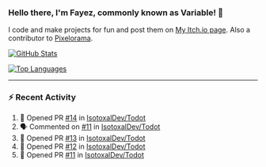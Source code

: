 ### Hello there, I'm Fayez, commonly known as Variable! 👋
I code and make projects for fun and post them on [My Itch.io page](https://variable-industries.itch.io/). Also a contributor to [Pixelorama](https://github.com/Orama-Interactive/Pixelorama).

[![GitHub Stats](https://github-readme-stats.vercel.app/api/?username=Variable-ind&show_icons=true&theme=merko)](https://github.com/anuraghazra/github-readme-stats)

[![Top Languages](https://github-readme-stats.vercel.app/api/top-langs/?username=Variable-ind&layout=compact&theme=merko)](https://github.com/anuraghazra/github-readme-stats)

---

### :zap: Recent Activity

<!--START_SECTION:activity-->
1. 💪 Opened PR [#14](https://github.com/IsotoxalDev/Todot/pull/14) in [IsotoxalDev/Todot](https://github.com/IsotoxalDev/Todot)
2. 🗣 Commented on [#11](https://github.com/IsotoxalDev/Todot/issues/11) in [IsotoxalDev/Todot](https://github.com/IsotoxalDev/Todot)
3. 💪 Opened PR [#13](https://github.com/IsotoxalDev/Todot/pull/13) in [IsotoxalDev/Todot](https://github.com/IsotoxalDev/Todot)
4. 💪 Opened PR [#12](https://github.com/IsotoxalDev/Todot/pull/12) in [IsotoxalDev/Todot](https://github.com/IsotoxalDev/Todot)
5. 💪 Opened PR [#11](https://github.com/IsotoxalDev/Todot/pull/11) in [IsotoxalDev/Todot](https://github.com/IsotoxalDev/Todot)
<!--END_SECTION:activity-->

<!--
**Variable-ind/Variable-ind** is a ✨ _special_ ✨ repository because its `README.md` (this file) appears on your GitHub profile.

Here are some ideas to get you started:
- 🌱 I’m currently studying at ...
- 🔭 I’m currently working on ...
- 👯 I’m looking to collaborate on ...
- 🤔 I’m looking for help with ...
- 💬 Ask me about ...
- 📫 How to reach me: ...
- ⚡ Fun fact: ...
-->
